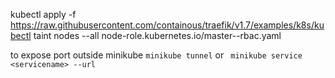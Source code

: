 kubectl apply -f https://raw.githubusercontent.com/containous/traefik/v1.7/examples/k8s/kubectl taint nodes --all node-role.kubernetes.io/master--rbac.yaml


to expose port outside minikube
`minikube tunnel`
or
` minikube service <servicename> --url`
